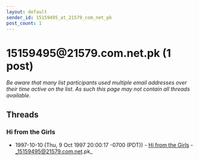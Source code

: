 ```yaml
---
layout: default
sender_id: 15159495_at_21579_com_net_pk
post_count: 1
---
```


# 15159495<span>@</span>21579.com.net.pk (1 post)

_Be aware that many list participants used multiple email addresses over their time active on the list. As such this page may not contain all threads available._

## Threads

### Hi from the Girls
+ 1997-10-10 (Thu, 9 Oct 1997 20:00:17 -0700 (PDT)) - [Hi from the Girls](/archive/1997/10/37b86bc35b92e077131bdb3ab915a4643c5851fe81d4221808fa1ce8b047c32b) - _15159495@21579.com.net.pk_

